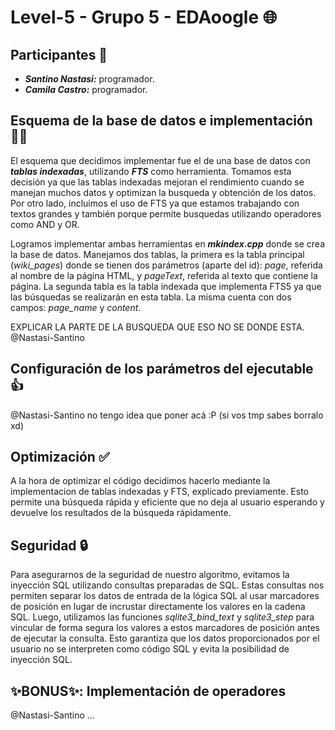 # Level-5 - Grupo 5 - EDAoogle 🌐

## Participantes 👥

* ***Santino Nastasi:*** programador.
* ***Camila Castro:*** programador.

## Esquema de la base de datos e implementación 🧑‍💻

El esquema que decidimos implementar fue el de una base de datos con ***tablas indexadas***, utilizando ***FTS*** como herramienta. Tomamos esta decisión ya que las tablas indexadas mejoran el rendimiento cuando se manejan muchos datos y optimizan la busqueda y obtención de los datos. Por otro lado, incluimos el uso de FTS ya que estamos trabajando con textos grandes y también porque permite busquedas utilizando operadores como AND y OR. 

Logramos implementar ambas herramientas en ***mkindex.cpp*** donde se crea la base de datos. Manejamos dos tablas, la primera es la tabla principal (*wiki_pages*) donde se tienen dos parámetros (aparte del id): *page*, referida al nombre de la página HTML, y *pageText*, referida al texto que contiene la página. La segunda tabla es la tabla indexada que implementa FTS5 ya que las búsquedas se realizarán en esta tabla. La misma cuenta con dos campos: *page_name* y *content*.

EXPLICAR LA PARTE DE LA BUSQUEDA QUE ESO NO SE DONDE ESTA. @Nastasi-Santino

## Configuración de los parámetros del ejecutable 👍

@Nastasi-Santino no tengo idea que poner acá :P (si vos tmp sabes borralo xd)

## Optimización ✅

A la hora de optimizar el código decidimos hacerlo mediante la implementacion de tablas indexadas y FTS, explicado previamente. Esto permite una búsqueda rápida y eficiente que no deja al usuario esperando y devuelve los resultados de la búsqueda rápidamente.

## Seguridad 🔒

Para asegurarnos de la seguridad de nuestro algoritmo, evitamos la inyección SQL utilizando consultas preparadas de SQL. Estas consultas nos permiten separar los datos de entrada de la lógica SQL al usar marcadores de posición en lugar de incrustar directamente los valores en la cadena SQL. Luego, utilizamos las funciones *sqlite3_bind_text* y *sqlite3_step* para vincular de forma segura los valores a estos marcadores de posición antes de ejecutar la consulta. Esto garantiza que los datos proporcionados por el usuario no se interpreten como código SQL y evita la posibilidad de inyección SQL.

## ✨BONUS✨: Implementación de operadores 

@Nastasi-Santino ...
